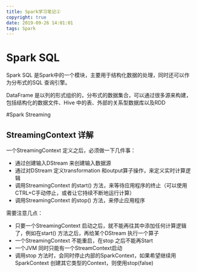 ```yaml
---
title: Spark学习笔记②
copyright: true
date: 2019-09-26 14:01:01
tags: Spark
---
```


# Spark SQL

Spark SQL 是Spark中的一个模块，主要用于结构化数据的处理，同时还可以作为分布式的SQL 查询引擎。

DataFrame 是以列的形式组织的，分布式的数据集合，可以通过很多源来构建，包括结构化的数据文件、Hive 中的表、外部的关系型数据库以及RDD

#Spark Streaming

## StreamingContext 详解

一个StreamingContext 定义之后，必须做一下几件事：
- 通过创建输入DStream 来创建输入数据源
- 通过对DStream 定义transformation 和output算子操作，来定义实时计算逻辑
- 调用StreamingContext 的start() 方法，来等待应用程序的终止（可以使用CTRL+C手动停止，或者让它持续不断地运行计算）
- 调用StreamingContext 的stop() 方法，来停止应用程序

需要注意几点：
- 只要一个StreamingContext 启动之后，就不能再往其中添加任何计算逻辑了，例如在start() 方法之后，再给某个DStream 执行一个算子
- 一个StreamingContext 不能重启，在stop 之后不能再Start
- 一个JVM 同时只能有一个StreamContext启动
- 调用stop 方法时，会同时停止内部的SparkContext，如果希望继续用SparkContext 创建其它类型的Context，则使用stop(false)
